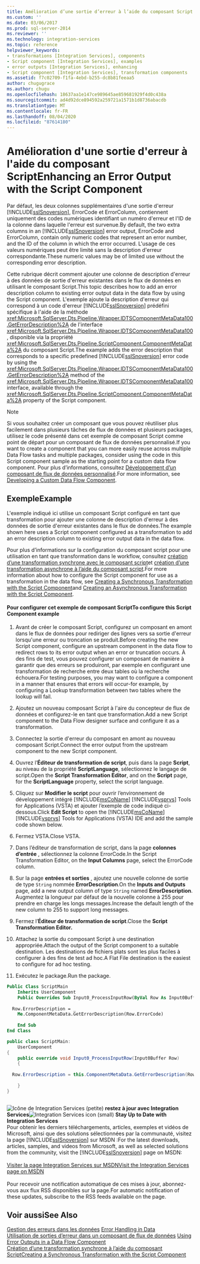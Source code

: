 ```yaml
---
title: Amélioration d’une sortie d’erreur à l’aide du composant Script | Microsoft Docs
ms.custom: ''
ms.date: 03/06/2017
ms.prod: sql-server-2014
ms.reviewer: ''
ms.technology: integration-services
ms.topic: reference
helpviewer_keywords:
- transformations [Integration Services], components
- Script component [Integration Services], examples
- error outputs [Integration Services], enhancing
- Script component [Integration Services], transformation components
ms.assetid: f7c02709-f1fa-4ebd-b255-dc8b81feeaa5
author: chugugrace
ms.author: chugu
ms.openlocfilehash: 18637aa1e147ce989645ae859681929f4d0c438a
ms.sourcegitcommit: ad4d92dce894592a259721a1571b1d8736abacdb
ms.translationtype: MT
ms.contentlocale: fr-FR
ms.lasthandoff: 08/04/2020
ms.locfileid: "87614180"
---
```

# <a name="enhancing-an-error-output-with-the-script-component"></a><span data-ttu-id="6239c-102">Amélioration d'une sortie d'erreur à l'aide du composant Script</span><span class="sxs-lookup"><span data-stu-id="6239c-102">Enhancing an Error Output with the Script Component</span></span>
  <span data-ttu-id="6239c-103">Par défaut, les deux colonnes supplémentaires d'une sortie d'erreur [!INCLUDE[ssISnoversion](../../includes/ssisnoversion-md.md)], ErrorCode et ErrorColumn, contiennent uniquement des codes numériques identifiant un numéro d'erreur et l'ID de la colonne dans laquelle l'erreur est survenue.</span><span class="sxs-lookup"><span data-stu-id="6239c-103">By default, the two extra columns in an [!INCLUDE[ssISnoversion](../../includes/ssisnoversion-md.md)] error output, ErrorCode and ErrorColumn, contain only numeric codes that represent an error number, and the ID of the column in which the error occurred.</span></span> <span data-ttu-id="6239c-104">L'usage de ces valeurs numériques peut être limité sans la description d'erreur correspondante.</span><span class="sxs-lookup"><span data-stu-id="6239c-104">These numeric values may be of limited use without the corresponding error description.</span></span>  
  
 <span data-ttu-id="6239c-105">Cette rubrique décrit comment ajouter une colonne de description d'erreur à des données de sortie d'erreur existantes dans le flux de données en utilisant le composant Script.</span><span class="sxs-lookup"><span data-stu-id="6239c-105">This topic describes how to add an error description column to existing error output data in the data flow by using the Script component.</span></span> <span data-ttu-id="6239c-106">L'exemple ajoute la description d'erreur qui correspond à un code d'erreur [!INCLUDE[ssISnoversion](../../includes/ssisnoversion-md.md)] prédéfini spécifique à l'aide de la méthode <xref:Microsoft.SqlServer.Dts.Pipeline.Wrapper.IDTSComponentMetaData100.GetErrorDescription%2A> de l'interface <xref:Microsoft.SqlServer.Dts.Pipeline.Wrapper.IDTSComponentMetaData100>, disponible via la propriété <xref:Microsoft.SqlServer.Dts.Pipeline.ScriptComponent.ComponentMetaData%2A> du composant Script.</span><span class="sxs-lookup"><span data-stu-id="6239c-106">The example adds the error description that corresponds to a specific predefined [!INCLUDE[ssISnoversion](../../includes/ssisnoversion-md.md)] error code by using the <xref:Microsoft.SqlServer.Dts.Pipeline.Wrapper.IDTSComponentMetaData100.GetErrorDescription%2A> method of the <xref:Microsoft.SqlServer.Dts.Pipeline.Wrapper.IDTSComponentMetaData100> interface, available through the <xref:Microsoft.SqlServer.Dts.Pipeline.ScriptComponent.ComponentMetaData%2A> property of the Script component.</span></span>  
  
> [!NOTE]  
>  <span data-ttu-id="6239c-107">Si vous souhaitez créer un composant que vous pouvez réutiliser plus facilement dans plusieurs tâches de flux de données et plusieurs packages, utilisez le code présenté dans cet exemple de composant Script comme point de départ pour un composant de flux de données personnalisé.</span><span class="sxs-lookup"><span data-stu-id="6239c-107">If you want to create a component that you can more easily reuse across multiple Data Flow tasks and multiple packages, consider using the code in this Script component sample as the starting point for a custom data flow component.</span></span> <span data-ttu-id="6239c-108">Pour plus d’informations, consultez [Développement d’un composant de flux de données personnalisé](../extending-packages-custom-objects/data-flow/developing-a-custom-data-flow-component.md).</span><span class="sxs-lookup"><span data-stu-id="6239c-108">For more information, see [Developing a Custom Data Flow Component](../extending-packages-custom-objects/data-flow/developing-a-custom-data-flow-component.md).</span></span>  
  
## <a name="example"></a><span data-ttu-id="6239c-109">Exemple</span><span class="sxs-lookup"><span data-stu-id="6239c-109">Example</span></span>  
 <span data-ttu-id="6239c-110">L'exemple indiqué ici utilise un composant Script configuré en tant que transformation pour ajouter une colonne de description d'erreur à des données de sortie d'erreur existantes dans le flux de données.</span><span class="sxs-lookup"><span data-stu-id="6239c-110">The example shown here uses a Script component configured as a transformation to add an error description column to existing error output data in the data flow.</span></span>  
  
 <span data-ttu-id="6239c-111">Pour plus d’informations sur la configuration du composant script pour une utilisation en tant que transformation dans le workflow, consultez [création d’une transformation synchrone avec le composant script](../extending-packages-scripting-data-flow-script-component-types/creating-a-synchronous-transformation-with-the-script-component.md)et [création d’une transformation asynchrone à l’aide du composant script](../extending-packages-scripting-data-flow-script-component-types/creating-an-asynchronous-transformation-with-the-script-component.md).</span><span class="sxs-lookup"><span data-stu-id="6239c-111">For more information about how to configure the Script component for use as a transformation in the data flow, see [Creating a Synchronous Transformation with the Script Component](../extending-packages-scripting-data-flow-script-component-types/creating-a-synchronous-transformation-with-the-script-component.md)and [Creating an Asynchronous Transformation with the Script Component](../extending-packages-scripting-data-flow-script-component-types/creating-an-asynchronous-transformation-with-the-script-component.md).</span></span>  
  
#### <a name="to-configure-this-script-component-example"></a><span data-ttu-id="6239c-112">Pour configurer cet exemple de composant Script</span><span class="sxs-lookup"><span data-stu-id="6239c-112">To configure this Script Component example</span></span>  
  
1.  <span data-ttu-id="6239c-113">Avant de créer le composant Script, configurez un composant en amont dans le flux de données pour rediriger des lignes vers sa sortie d'erreur lorsqu'une erreur ou troncation se produit.</span><span class="sxs-lookup"><span data-stu-id="6239c-113">Before creating the new Script component, configure an upstream component in the data flow to redirect rows to its error output when an error or truncation occurs.</span></span> <span data-ttu-id="6239c-114">À des fins de test, vous pouvez configurer un composant de manière à garantir que des erreurs se produiront, par exemple en configurant une transformation de recherche entre deux tables où la recherche échouera.</span><span class="sxs-lookup"><span data-stu-id="6239c-114">For testing purposes, you may want to configure a component in a manner that ensures that errors will occur-for example, by configuring a Lookup transformation between two tables where the lookup will fail.</span></span>  
  
2.  <span data-ttu-id="6239c-115">Ajoutez un nouveau composant Script à l'aire du concepteur de flux de données et configurez-le en tant que transformation.</span><span class="sxs-lookup"><span data-stu-id="6239c-115">Add a new Script component to the Data Flow designer surface and configure it as a transformation.</span></span>  
  
3.  <span data-ttu-id="6239c-116">Connectez la sortie d'erreur du composant en amont au nouveau composant Script.</span><span class="sxs-lookup"><span data-stu-id="6239c-116">Connect the error output from the upstream component to the new Script component.</span></span>  
  
4.  <span data-ttu-id="6239c-117">Ouvrez l’**Éditeur de transformation de script**, puis dans la page **Script**, au niveau de la propriété **ScriptLanguage**, sélectionnez le langage de script.</span><span class="sxs-lookup"><span data-stu-id="6239c-117">Open the **Script Transformation Editor**, and on the **Script** page, for the **ScriptLanguage** property, select the script language.</span></span>  
  
5.  <span data-ttu-id="6239c-118">Cliquez sur **Modifier le script** pour ouvrir l’environnement de développement intégré [!INCLUDE[msCoName](../../includes/msconame-md.md)] [!INCLUDE[vsprvs](../../includes/vsprvs-md.md)] Tools for Applications (VSTA) et ajouter l’exemple de code indiqué ci-dessous.</span><span class="sxs-lookup"><span data-stu-id="6239c-118">Click **Edit Script** to open the [!INCLUDE[msCoName](../../includes/msconame-md.md)] [!INCLUDE[vsprvs](../../includes/vsprvs-md.md)] Tools for Applications (VSTA) IDE and add the sample code shown below.</span></span>  
  
6.  <span data-ttu-id="6239c-119">Fermez VSTA.</span><span class="sxs-lookup"><span data-stu-id="6239c-119">Close VSTA.</span></span>  
  
7.  <span data-ttu-id="6239c-120">Dans l’éditeur de transformation de script, dans la page **colonnes d’entrée** , sélectionnez la colonne ErrorCode.</span><span class="sxs-lookup"><span data-stu-id="6239c-120">In the Script Transformation Editor, on the **Input Columns** page, select the ErrorCode column.</span></span>  
  
8.  <span data-ttu-id="6239c-121">Sur la page **entrées et sorties** , ajoutez une nouvelle colonne de sortie de type `String` nommée **ErrorDescription**.</span><span class="sxs-lookup"><span data-stu-id="6239c-121">On the **Inputs and Outputs** page, add a new output column of type `String` named **ErrorDescription**.</span></span> <span data-ttu-id="6239c-122">Augmentez la longueur par défaut de la nouvelle colonne à 255 pour prendre en charge les longs messages.</span><span class="sxs-lookup"><span data-stu-id="6239c-122">Increase the default length of the new column to 255 to support long messages.</span></span>  
  
9. <span data-ttu-id="6239c-123">Fermez l’**Éditeur de transformation de script**.</span><span class="sxs-lookup"><span data-stu-id="6239c-123">Close the **Script Transformation Editor.**</span></span>  
  
10. <span data-ttu-id="6239c-124">Attachez la sortie du composant Script à une destination appropriée.</span><span class="sxs-lookup"><span data-stu-id="6239c-124">Attach the output of the Script component to a suitable destination.</span></span> <span data-ttu-id="6239c-125">Les destinations de fichiers plats sont les plus faciles à configurer à des fins de test ad hoc.</span><span class="sxs-lookup"><span data-stu-id="6239c-125">A Flat File destination is the easiest to configure for ad hoc testing.</span></span>  
  
11. <span data-ttu-id="6239c-126">Exécutez le package.</span><span class="sxs-lookup"><span data-stu-id="6239c-126">Run the package.</span></span>  
  
```vb  
Public Class ScriptMain  
    Inherits UserComponent  
    Public Overrides Sub Input0_ProcessInputRow(ByVal Row As Input0Buffer)  
  
  Row.ErrorDescription = _  
    Me.ComponentMetaData.GetErrorDescription(Row.ErrorCode)  
  
    End Sub  
End Class  
```  
  
```csharp  
public class ScriptMain:  
    UserComponent  
{  
    public override void Input0_ProcessInputRow(Input0Buffer Row)  
    {  
  
  Row.ErrorDescription = this.ComponentMetaData.GetErrorDescription(Row.ErrorCode);  
  
    }  
}  
  
```  
  
<span data-ttu-id="6239c-127">![Icône de Integration Services (petite)](../media/dts-16.gif "Icône Integration Services (petite)")  **restez à jour avec Integration Services**</span><span class="sxs-lookup"><span data-stu-id="6239c-127">![Integration Services icon (small)](../media/dts-16.gif "Integration Services icon (small)")  **Stay Up to Date with Integration Services**</span></span><br /> <span data-ttu-id="6239c-128">Pour obtenir les derniers téléchargements, articles, exemples et vidéos de Microsoft, ainsi que des solutions sélectionnées par la communauté, visitez la page [!INCLUDE[ssISnoversion](../../includes/ssisnoversion-md.md)] sur MSDN :</span><span class="sxs-lookup"><span data-stu-id="6239c-128">For the latest downloads, articles, samples, and videos from Microsoft, as well as selected solutions from the community, visit the [!INCLUDE[ssISnoversion](../../includes/ssisnoversion-md.md)] page on MSDN:</span></span><br /><br /> [<span data-ttu-id="6239c-129">Visiter la page Integration Services sur MSDN</span><span class="sxs-lookup"><span data-stu-id="6239c-129">Visit the Integration Services page on MSDN</span></span>](https://go.microsoft.com/fwlink/?LinkId=136655)<br /><br /> <span data-ttu-id="6239c-130">Pour recevoir une notification automatique de ces mises à jour, abonnez-vous aux flux RSS disponibles sur la page.</span><span class="sxs-lookup"><span data-stu-id="6239c-130">For automatic notification of these updates, subscribe to the RSS feeds available on the page.</span></span>  
  
## <a name="see-also"></a><span data-ttu-id="6239c-131">Voir aussi</span><span class="sxs-lookup"><span data-stu-id="6239c-131">See Also</span></span>  
 <span data-ttu-id="6239c-132">[Gestion des erreurs dans les données](../data-flow/error-handling-in-data.md) </span><span class="sxs-lookup"><span data-stu-id="6239c-132">[Error Handling in Data](../data-flow/error-handling-in-data.md) </span></span>  
 <span data-ttu-id="6239c-133">[Utilisation de sorties d’erreur dans un composant de flux de données](../extending-packages-custom-objects/data-flow/using-error-outputs-in-a-data-flow-component.md) </span><span class="sxs-lookup"><span data-stu-id="6239c-133">[Using Error Outputs in a Data Flow Component](../extending-packages-custom-objects/data-flow/using-error-outputs-in-a-data-flow-component.md) </span></span>  
 [<span data-ttu-id="6239c-134">Création d’une transformation synchrone à l’aide du composant Script</span><span class="sxs-lookup"><span data-stu-id="6239c-134">Creating a Synchronous Transformation with the Script Component</span></span>](../extending-packages-scripting-data-flow-script-component-types/creating-a-synchronous-transformation-with-the-script-component.md) 
  
  

